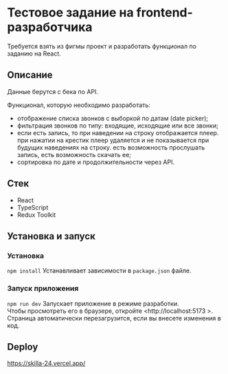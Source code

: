 # Тестовое задание на frontend-разработчика

Требуется взять из фигмы проект и разработать функционал по заданию на React.

## Описание

Данные берутся с бека по API.

Функционал, которую необходимо разработать:

- отображение списка звонков с выборкой по датам (date picker);
- фильтрация звонков по типу: входящие, исходящие или все звонки;
- если есть запись, то при наведении на строку отображается плеер. при нажатии на крестик плеер удаляется и не показывается при будущих наведениях на строку. есть возможность прослушать запись, есть возможность скачать ее;
- сортировка по дате и продолжительности через API.

## Стек

- React
- TypeScript
- Redux Toolkit

## Установка и запуск

### Установка

`npm install`
Устанавливает зависимости в `package.json` файле.

### Запуск приложения

`npm run dev`
Запускает приложение в режиме разработки.  
Чтобы просмотреть его в браузере, откройте <http://localhost:5173 >. Страница автоматически перезагрузится, если вы внесете изменения в код.

## Deploy  
https://skilla-24.vercel.app/